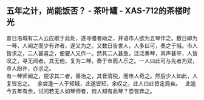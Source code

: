 ## 五年之计，尚能饭否？ - 茶叶罐 - XAS-712的茶楼时光

  昔日洛城有二人云应歌于此处，遂寻雅者助之，并语市人欲为五琴伴之。数日即为一琴，人闻之而少有许者，遂又为之。又数日告世人，人多曰可，奏之于城。市人皆求之，二人甚喜之，便要人又作一。然其二人甚急，泛泛奏琴，其声甚平，人皆叹之，寻无闻者。其无他，复为二琴，奏于市而人乐之。一人曰此可与先者为双，市人纷许，亦求之。  
  有一琴师闻之，便求其二者，善治之，其音清锐，而市人奇之。然后少人如此，人复皆忘之。  
  余尝逢一人于知城，此遂皆知，余叹之，此人曰此皆定局矣。  
  此逾今五年有余，试问若无人如琴师者，何人知有此琴？恐皆弃之。  
